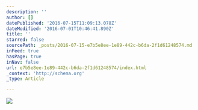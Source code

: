 ```yaml
---
description: ''
author: []
datePublished: '2016-07-15T11:09:13.078Z'
dateModified: '2016-07-01T10:46:41.890Z'
title: ''
starred: false
sourcePath: _posts/2016-07-15-e7b5e8ee-1e89-442c-b6da-2f1d61248574.md
inFeed: true
hasPage: true
inNav: false
url: e7b5e8ee-1e89-442c-b6da-2f1d61248574/index.html
_context: 'http://schema.org'
_type: Article

---
```

![](https://the-grid-user-content.s3-us-west-2.amazonaws.com/9a865df5-d3b9-4ac5-8701-27a2f9c2a612.jpg)